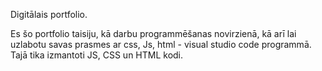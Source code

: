 Digitālais portfolio.

Es šo portfolio taisiju, kā darbu programmēšanas novirzienā,
kā arī lai uzlabotu savas prasmes ar css, Js, html - visual studio code programmā.
Tajā tika izmantoti JS, CSS un HTML kodi.
